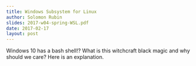 ```yaml
---
title: Windows Subsystem for Linux
author: Solomon Rubin
slides: 2017-w04-spring-WSL.pdf
date: 2017-02-17
layout: post
---
```


Windows 10 has a bash shell!? What is this witchcraft black magic and why should we care? Here is an explanation.
